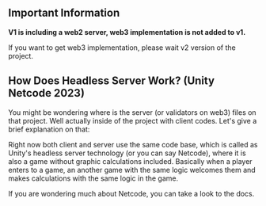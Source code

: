 ## Important Information

**V1 is including a web2 server, web3 implementation is not added to v1.**

If you want to get web3 implementation, please wait v2 version of the project.

## How Does Headless Server Work? (Unity Netcode 2023)

You might be wondering where is the server (or validators on web3) files on that project. Well actually inside of the project with client codes. Let's give a brief explanation on that:

Right now both client and server use the same code base, which is called as Unity's headless server technology (or you can say Netcode), where it is also a game without graphic calculations included. Basically when a player enters to a game, an another game with the same logic welcomes them and makes calculations with the same logic in the game.

If you are wondering much about Netcode, you can take a look to the docs.
